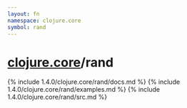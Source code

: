 ```yaml
---
layout: fn
namespace: clojure.core
symbol: rand
---
```


# [clojure.core](../)/rand

{% include 1.4.0/clojure.core/rand/docs.md %}
{% include 1.4.0/clojure.core/rand/examples.md %}
{% include 1.4.0/clojure.core/rand/src.md %}

